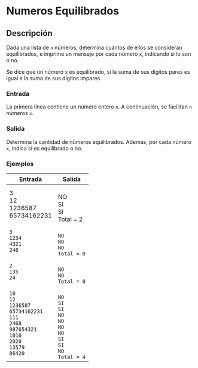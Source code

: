 # Numeros Equilibrados

## Descripción
Dada una lista de `n` números, determina cuántos de ellos se consideran equilibrados, e imprime un mensaje por cada número `x`, indicando si lo son o no.

Se dice que un número `x` es equilibrado, si la suma de sus dígitos pares es igual a la suma de sus dígitos impares.

### Entrada

La primera línea contiene un número entero `n`.
A continuación, se facilitan `n` números `x`.

### Salida

Determina la cantidad de números equilibrados.
Además, por cada número `x`, indica si es equilibrado o no.

### Ejemplos



| Entrada      | Salida                   |
|--------------|--------------------------|
| 3 <br> 12<br>  1236587<br>65734162231        | <br>NO<br>SI<br>SI<br> Total = 2                         |
| `3`<br>`1234`<br>`4321`<br>`246` | <br>`NO`<br>`NO`<br>`NO`<br>`Total = 0` |
| `2`<br>`135`<br>`24` | <br>`NO`<br>`NO`<br>`Total = 0` |
| `10`<br>`12`<br>`1236587`<br>`65734162231`<br>`111`<br>`2468`<br>`987654321`<br>`1010`<br>`2020`<br>`13579`<br>`86420` |<br> `NO`<br>`SI`<br>`SI`<br>`NO`<br>`NO`<br>`NO`<br>`NO`<br>`SI`<br>`SI`<br>`NO`<br>`Total = 4` |

